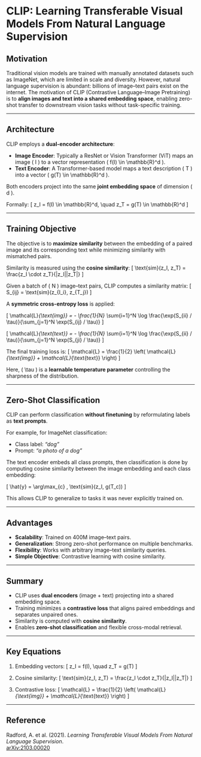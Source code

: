# CLIP: Learning Transferable Visual Models From Natural Language Supervision

## Motivation

Traditional vision models are trained with manually annotated datasets such as ImageNet, which are limited in scale and diversity. However, natural language supervision is abundant: billions of image–text pairs exist on the internet. The motivation of CLIP (Contrastive Language–Image Pretraining) is to **align images and text into a shared embedding space**, enabling zero-shot transfer to downstream vision tasks without task-specific training.

---

## Architecture

CLIP employs a **dual-encoder architecture**:

- **Image Encoder**: Typically a ResNet or Vision Transformer (ViT) maps an image \( I \) to a vector representation \( f(I) \in \mathbb{R}^d \).
- **Text Encoder**: A Transformer-based model maps a text description \( T \) into a vector \( g(T) \in \mathbb{R}^d \).

Both encoders project into the same **joint embedding space** of dimension \( d \).

Formally:
\[
z_I = f(I) \in \mathbb{R}^d, \quad z_T = g(T) \in \mathbb{R}^d
\]

---

## Training Objective

The objective is to **maximize similarity** between the embedding of a paired image and its corresponding text while minimizing similarity with mismatched pairs.  

Similarity is measured using the **cosine similarity**:
\[
\text{sim}(z_I, z_T) = \frac{z_I \cdot z_T}{\|z_I\|\|z_T\|}
\]

Given a batch of \( N \) image–text pairs, CLIP computes a similarity matrix:
\[
S_{ij} = \text{sim}(z_{I_i}, z_{T_j})
\]

A **symmetric cross-entropy loss** is applied:

\[
\mathcal{L}_{\text{img}} = - \frac{1}{N} \sum_{i=1}^N \log \frac{\exp(S_{ii} / \tau)}{\sum_{j=1}^N \exp(S_{ij} / \tau)}
\]

\[
\mathcal{L}_{\text{text}} = - \frac{1}{N} \sum_{i=1}^N \log \frac{\exp(S_{ii} / \tau)}{\sum_{j=1}^N \exp(S_{ji} / \tau)}
\]

The final training loss is:
\[
\mathcal{L} = \frac{1}{2} \left( \mathcal{L}_{\text{img}} + \mathcal{L}_{\text{text}} \right)
\]

Here, \( \tau \) is a **learnable temperature parameter** controlling the sharpness of the distribution.

---

## Zero-Shot Classification

CLIP can perform classification **without finetuning** by reformulating labels as **text prompts**.

For example, for ImageNet classification:

- Class label: *“dog”*  
- Prompt: *“a photo of a dog”*  

The text encoder embeds all class prompts, then classification is done by computing cosine similarity between the image embedding and each class embedding:

\[
\hat{y} = \arg\max_{c} \, \text{sim}(z_I, g(T_c))
\]

This allows CLIP to generalize to tasks it was never explicitly trained on.

---

## Advantages

- **Scalability**: Trained on 400M image–text pairs.
- **Generalization**: Strong zero-shot performance on multiple benchmarks.
- **Flexibility**: Works with arbitrary image–text similarity queries.
- **Simple Objective**: Contrastive learning with cosine similarity.

---

## Summary

- CLIP uses **dual encoders** (image + text) projecting into a shared embedding space.  
- Training minimizes a **contrastive loss** that aligns paired embeddings and separates unpaired ones.  
- Similarity is computed with **cosine similarity**.  
- Enables **zero-shot classification** and flexible cross-modal retrieval.

---

## Key Equations

1. Embedding vectors:
   \[
   z_I = f(I), \quad z_T = g(T)
   \]

2. Cosine similarity:
   \[
   \text{sim}(z_I, z_T) = \frac{z_I \cdot z_T}{\|z_I\|\|z_T\|}
   \]

3. Contrastive loss:
   \[
   \mathcal{L} = \frac{1}{2} \left( \mathcal{L}_{\text{img}} + \mathcal{L}_{\text{text}} \right)
   \]

---

## Reference

Radford, A. et al. (2021). *Learning Transferable Visual Models From Natural Language Supervision*.  
[arXiv:2103.00020](https://arxiv.org/pdf/2103.00020)
